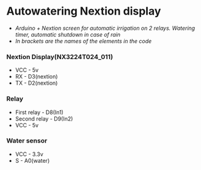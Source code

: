 # Autowatering Nextion display
   + *Arduino + Nextion screen for automatic irrigation on 2 relays. Watering timer, automatic shutdown in case of rain*
   + *In brackets are the names of the elements in the code*

### Nextion Display(NX3224T024_011)
  + VCC - 5v
  + RX - D3(nextion)
  + TX - D2(nextion)

### Relay
  + First relay - D8(In1)
  + Second relay - D9(In2)
  + VCC - 5v

### Water sensor
  + VCC - 3.3v
  + S - A0(water)


